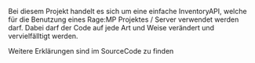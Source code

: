 Bei diesem Projekt handelt es sich um eine einfache InventoryAPI, welche für die Benutzung eines Rage:MP Projektes / Server verwendet werden darf.
Dabei darf der Code auf jede Art und Weise verändert und vervielfälltigt werden.

Weitere Erklärungen sind im SourceCode zu finden